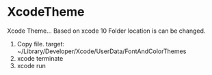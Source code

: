 # XcodeTheme
Xcode Theme...
Based on xcode 10
Folder location is can be changed.

1. Copy file. target: ~/Library/Developer/Xcode/UserData/FontAndColorThemes
2. xcode terminate
3. xcode run
